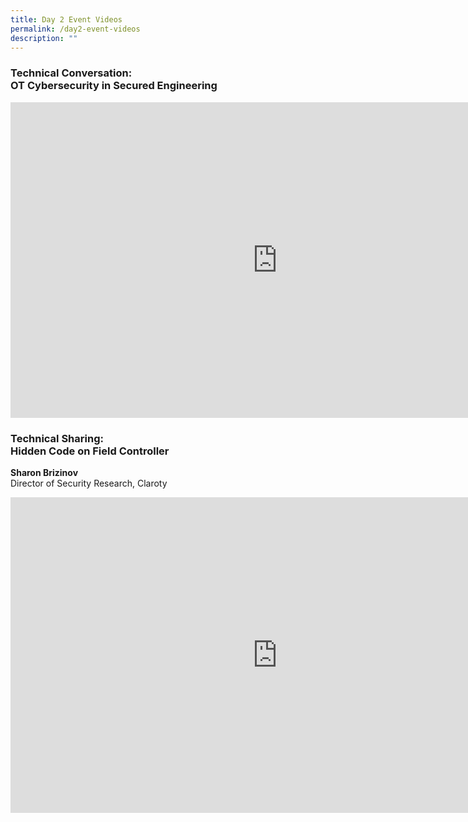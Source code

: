 ```yaml
---
title: Day 2 Event Videos
permalink: /day2-event-videos
description: ""
---
```

### Technical Conversation: <br>OT Cybersecurity in Secured Engineering

<iframe width="853" height="505" src="https://www.youtube.com/embed/fdpOseg9bs4" title="YouTube video player" frameborder="0" allow="accelerometer; autoplay; clipboard-write; encrypted-media; gyroscope; picture-in-picture" allowfullscreen></iframe>


### Technical Sharing: <br>Hidden Code on Field Controller

<b>Sharon Brizinov</b> <br>Director of Security Research, Claroty
<iframe width="853" height="505" src="https://www.youtube.com/embed/_NL5YnLv9Z4" title="YouTube video player" frameborder="0" allow="accelerometer; autoplay; clipboard-write; encrypted-media; gyroscope; picture-in-picture" allowfullscreen></iframe>